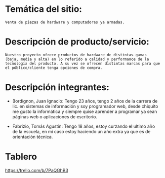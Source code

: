 
# Temática del sitio:
	Venta de piezas de hardware y computadoras ya armadas.
	
# Descripción de producto/servicio:
	Nuestro proyecto ofrece productos de hardware de distintas gamas (baja, media y alta) en lo referido a calidad y performance de la tecnología del producto. A su vez se ofrecen distintas marcas para que el público/cliente tenga opciones de compra.

# Descripción integrantes:

- Bordignon, Juan Ignacio: Tengo 23 años,  tengo 2 años de la carrera de lic. en sistemas de información y soy programador web, desde chiquito me gusto la informática y siempre quise aprender a programar ya sean páginas web o aplicaciones de escritorio.

- Fabrizio, Tomás Agustin: Tengo 18 años, estoy curzando el ultimo año de la escuela, en mi caso estoy haciendo un año extra ya que es de orientación técnica.

# Tablero

https://trello.com/b/7PaQGhB3
